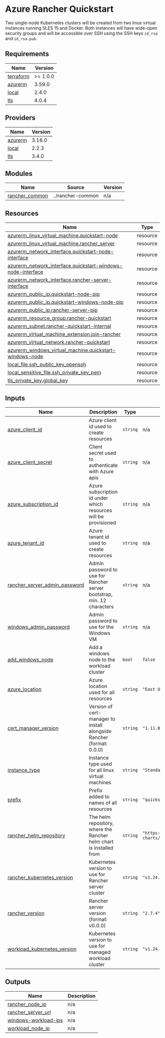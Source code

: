 # Azure Rancher Quickstart

Two single-node Kubernetes clusters will be created from two linux virtual instances running SLES 15 and Docker.
Both instances will have wide-open security groups and will be accessible over SSH using the SSH keys
`id_rsa` and `id_rsa.pub`.

<!-- BEGIN_TF_DOCS -->
## Requirements

| Name | Version |
|------|---------|
| <a name="requirement_terraform"></a> [terraform](#requirement\_terraform) | >= 1.0.0 |
| <a name="requirement_azurerm"></a> [azurerm](#requirement\_azurerm) | 3.59.0 |
| <a name="requirement_local"></a> [local](#requirement\_local) | 2.4.0 |
| <a name="requirement_tls"></a> [tls](#requirement\_tls) | 4.0.4 |

## Providers

| Name | Version |
|------|---------|
| <a name="provider_azurerm"></a> [azurerm](#provider\_azurerm) | 3.16.0 |
| <a name="provider_local"></a> [local](#provider\_local) | 2.2.3 |
| <a name="provider_tls"></a> [tls](#provider\_tls) | 3.4.0 |

## Modules

| Name | Source | Version |
|------|--------|---------|
| <a name="module_rancher_common"></a> [rancher\_common](#module\_rancher\_common) | ../rancher-common | n/a |

## Resources

| Name | Type |
|------|------|
| [azurerm_linux_virtual_machine.quickstart-node](https://registry.terraform.io/providers/hashicorp/azurerm/3.59.0/docs/resources/linux_virtual_machine) | resource |
| [azurerm_linux_virtual_machine.rancher_server](https://registry.terraform.io/providers/hashicorp/azurerm/3.59.0/docs/resources/linux_virtual_machine) | resource |
| [azurerm_network_interface.quickstart-node-interface](https://registry.terraform.io/providers/hashicorp/azurerm/3.59.0/docs/resources/network_interface) | resource |
| [azurerm_network_interface.quickstart-windows-node-interface](https://registry.terraform.io/providers/hashicorp/azurerm/3.59.0/docs/resources/network_interface) | resource |
| [azurerm_network_interface.rancher-server-interface](https://registry.terraform.io/providers/hashicorp/azurerm/3.59.0/docs/resources/network_interface) | resource |
| [azurerm_public_ip.quickstart-node-pip](https://registry.terraform.io/providers/hashicorp/azurerm/3.59.0/docs/resources/public_ip) | resource |
| [azurerm_public_ip.quickstart-windows-node-pip](https://registry.terraform.io/providers/hashicorp/azurerm/3.59.0/docs/resources/public_ip) | resource |
| [azurerm_public_ip.rancher-server-pip](https://registry.terraform.io/providers/hashicorp/azurerm/3.59.0/docs/resources/public_ip) | resource |
| [azurerm_resource_group.rancher-quickstart](https://registry.terraform.io/providers/hashicorp/azurerm/3.59.0/docs/resources/resource_group) | resource |
| [azurerm_subnet.rancher-quickstart-internal](https://registry.terraform.io/providers/hashicorp/azurerm/3.59.0/docs/resources/subnet) | resource |
| [azurerm_virtual_machine_extension.join-rancher](https://registry.terraform.io/providers/hashicorp/azurerm/3.59.0/docs/resources/virtual_machine_extension) | resource |
| [azurerm_virtual_network.rancher-quickstart](https://registry.terraform.io/providers/hashicorp/azurerm/3.59.0/docs/resources/virtual_network) | resource |
| [azurerm_windows_virtual_machine.quickstart-windows-node](https://registry.terraform.io/providers/hashicorp/azurerm/3.59.0/docs/resources/windows_virtual_machine) | resource |
| [local_file.ssh_public_key_openssh](https://registry.terraform.io/providers/hashicorp/local/2.4.0/docs/resources/file) | resource |
| [local_sensitive_file.ssh_private_key_pem](https://registry.terraform.io/providers/hashicorp/local/2.4.0/docs/resources/sensitive_file) | resource |
| [tls_private_key.global_key](https://registry.terraform.io/providers/hashicorp/tls/4.0.4/docs/resources/private_key) | resource |

## Inputs

| Name | Description | Type | Default | Required |
|------|-------------|------|---------|:--------:|
| <a name="input_azure_client_id"></a> [azure\_client\_id](#input\_azure\_client\_id) | Azure client id used to create resources | `string` | n/a | yes |
| <a name="input_azure_client_secret"></a> [azure\_client\_secret](#input\_azure\_client\_secret) | Client secret used to authenticate with Azure apis | `string` | n/a | yes |
| <a name="input_azure_subscription_id"></a> [azure\_subscription\_id](#input\_azure\_subscription\_id) | Azure subscription id under which resources will be provisioned | `string` | n/a | yes |
| <a name="input_azure_tenant_id"></a> [azure\_tenant\_id](#input\_azure\_tenant\_id) | Azure tenant id used to create resources | `string` | n/a | yes |
| <a name="input_rancher_server_admin_password"></a> [rancher\_server\_admin\_password](#input\_rancher\_server\_admin\_password) | Admin password to use for Rancher server bootstrap, min. 12 characters | `string` | n/a | yes |
| <a name="input_windows_admin_password"></a> [windows\_admin\_password](#input\_windows\_admin\_password) | Admin password to use for the Windows VM | `string` | n/a | yes |
| <a name="input_add_windows_node"></a> [add\_windows\_node](#input\_add\_windows\_node) | Add a windows node to the workload cluster | `bool` | `false` | no |
| <a name="input_azure_location"></a> [azure\_location](#input\_azure\_location) | Azure location used for all resources | `string` | `"East US"` | no |
| <a name="input_cert_manager_version"></a> [cert\_manager\_version](#input\_cert\_manager\_version) | Version of cert-manager to install alongside Rancher (format: 0.0.0) | `string` | `"1.11.0"` | no |
| <a name="input_instance_type"></a> [instance\_type](#input\_instance\_type) | Instance type used for all linux virtual machines | `string` | `"Standard_DS2_v2"` | no |
| <a name="input_prefix"></a> [prefix](#input\_prefix) | Prefix added to names of all resources | `string` | `"quickstart"` | no |
| <a name="input_rancher_helm_repository"></a> [rancher\_helm\_repository](#input\_rancher\_helm\_repository) | The helm repository, where the Rancher helm chart is installed from | `string` | `"https://releases.rancher.com/server-charts/latest"` | no |
| <a name="input_rancher_kubernetes_version"></a> [rancher\_kubernetes\_version](#input\_rancher\_kubernetes\_version) | Kubernetes version to use for Rancher server cluster | `string` | `"v1.24.14+k3s1"` | no |
| <a name="input_rancher_version"></a> [rancher\_version](#input\_rancher\_version) | Rancher server version (format: v0.0.0) | `string` | `"2.7.4"` | no |
| <a name="input_workload_kubernetes_version"></a> [workload\_kubernetes\_version](#input\_workload\_kubernetes\_version) | Kubernetes version to use for managed workload cluster | `string` | `"v1.24.14+rke2r1"` | no |

## Outputs

| Name | Description |
|------|-------------|
| <a name="output_rancher_node_ip"></a> [rancher\_node\_ip](#output\_rancher\_node\_ip) | n/a |
| <a name="output_rancher_server_url"></a> [rancher\_server\_url](#output\_rancher\_server\_url) | n/a |
| <a name="output_windows-workload-ips"></a> [windows-workload-ips](#output\_windows-workload-ips) | n/a |
| <a name="output_workload_node_ip"></a> [workload\_node\_ip](#output\_workload\_node\_ip) | n/a |
<!-- END_TF_DOCS -->
